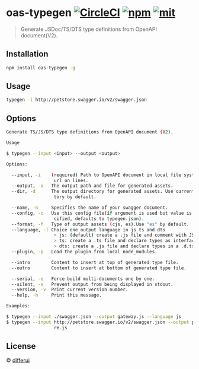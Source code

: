 oas-typegen [![CircleCI](https://img.shields.io/circleci/project/github/differui/oas-typegen/master.svg?style=flat-square)](https://circleci.com/gh/differui/oas-typegen) [![npm](https://img.shields.io/npm/v/oas-typegen.svg?style=flat-square)](https://www.npmjs.com/package/json-schema-to-typescript) [![mit](https://img.shields.io/npm/l/json-schema-to-typescript.svg?style=flat-square)](https://opensource.org/licenses/MIT)
=====

> Generate JSDoc/TS/DTS type definitions from OpenAPI document(V2).

## Installation

```bash
npm install oas-typegen -g
```

## Usage

```bash
typegen -i http://petstore.swagger.io/v2/swagger.json
```

## Options

```bash
Generate TS/JS/DTS type definitions from OpenAPI document (V2).

Usage

$ typegen --input <input> --output <output>

Options:

  --input, -i    (required) Path to OpenAPI document in local file system or
                  url on lines.
  --output, -o   The output path and file for generated assets.
  --dir, -d      The output directory for generated assets. Use current dire-
                  tory by default.

  --name, -n     Specifies the name of your swagger document.
  --config, -c   Use this config file(if argument is used but value is unspe-
                  cified, defaults to typegen.json).
  --format, -f   Type of output assets (cjs, es).Use "es" by default.
  --language, -l Choice one output language in js ts and dts
                  > js: (default) create a .js file and comment with JSDoc
                  > ts: create a .ts file and declare types as interfaces
                  > dts: create a .js file and declare types in a .d.ts
  --plugin, -p   Load the plugin from local node_modules.

  --intro        Content to insert at top of generated type file.
  --outro        Content to insert at bottom of generated type file.

  --serial, -e   Force build multi-documents one by one.
  --silent, -s   Prevent output from being displayed in stdout.
  --version, -v  Print current version number.
  --help, -h     Print this message.

Examples:

$ typegen --input ./swagger.json --output gateway.js --language js
$ typegen --input http://petstore.swagger.io/v2/swagger.json --output petsto-
                  re.js
```

## License

&copy; [differui](mailto:differui@gmail.com)

